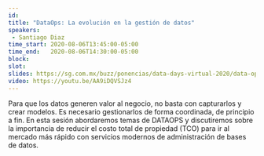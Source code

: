 ```yaml
---
id: 
title: "DataOps: La evolución en la gestión de datos"
speakers:
 - Santiago Diaz
time_start: 2020-08-06T13:45:00-05:00
time_end:   2020-08-06T14:30:00-05:00
block: 
slot: 
slides: https://sg.com.mx/buzz/ponencias/data-days-virtual-2020/data-ops-la-evolucion-en-la-gestion-de-datos-por-rackspace
video: https://youtu.be/AA9iDQVSJz4
---
```


Para que los datos generen valor al negocio, no basta con capturarlos y crear modelos. Es necesario gestionarlos de forma coordinada, de principio a fin. En esta sesión abordaremos temas de DATAOPS y discutiremos sobre la importancia de reducir el costo total de propiedad (TCO) para ir al mercado más rápido con servicios modernos de administración de bases de datos.
